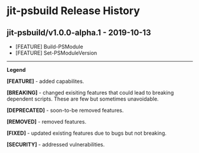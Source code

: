 # jit-psbuild Release History

## jit-psbuild/v1.0.0-alpha.1 - 2019-10-13

- [FEATURE] Build-PSModule
- [FEATURE] Set-PSModuleVersion

---
**Legend**

**[FEATURE]** - added capabilites.

**[BREAKING]** - changed exisiting features that could lead to breaking dependent scripts. These are few but sometimes unavoidable. 

**[DEPRECATED]** - soon-to-be removed features.

**[REMOVED]** - removed features.

**[FIXED]** - updated existing features due to bugs but not breaking.

**[SECURITY]** - addressed vulnerabilities.

